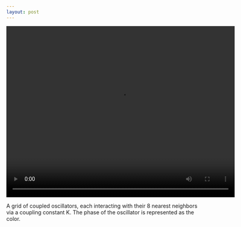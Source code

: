 ```yaml
---
layout: post
---
```


<video controls="controls" width="600" height="450" 
       name="Video Name" src="https://bonjarlow.github.io/video3.mov"></video>

A grid of coupled oscillators, each interacting with their 8 nearest neighbors via a coupling constant K. The phase of the oscillator is represented as the color.

